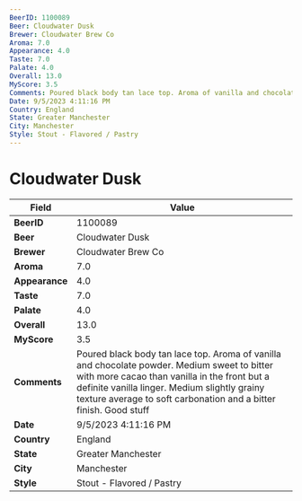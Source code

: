 ```yaml
---
BeerID: 1100089
Beer: Cloudwater Dusk
Brewer: Cloudwater Brew Co
Aroma: 7.0
Appearance: 4.0
Taste: 7.0
Palate: 4.0
Overall: 13.0
MyScore: 3.5
Comments: Poured black body tan lace top. Aroma of vanilla and chocolate powder. Medium sweet to bitter with more cacao than vanilla in the front but a definite vanilla linger. Medium slightly grainy texture average to soft carbonation and a bitter finish. Good stuff
Date: 9/5/2023 4:11:16 PM
Country: England
State: Greater Manchester
City: Manchester
Style: Stout - Flavored / Pastry
---
```


# Cloudwater Dusk

| Field         | Value |
|---------------|-------|
| **BeerID** | 1100089 |
| **Beer** | Cloudwater Dusk |
| **Brewer** | Cloudwater Brew Co |
| **Aroma** | 7.0 |
| **Appearance** | 4.0 |
| **Taste** | 7.0 |
| **Palate** | 4.0 |
| **Overall** | 13.0 |
| **MyScore** | 3.5 |
| **Comments** | Poured black body tan lace top. Aroma of vanilla and chocolate powder. Medium sweet to bitter with more cacao than vanilla in the front but a definite vanilla linger. Medium slightly grainy texture average to soft carbonation and a bitter finish. Good stuff  |
| **Date** | 9/5/2023 4:11:16 PM |
| **Country** | England |
| **State** | Greater Manchester |
| **City** | Manchester |
| **Style** | Stout - Flavored / Pastry |
